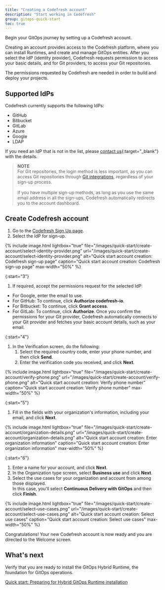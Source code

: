 ```yaml
---
title: "Creating a Codefresh account"
description: "Start working in Codefresh"
group: gitops-quick-start
toc: true
---
```


Begin your GitOps journey by setting up a Codefresh account.

Creating an account provides access to the Codefresh platform, where you can install Runtimes, and create and manage GitOps entities.
After you select the IdP (identity provider), Codefresh requests permission to access your basic details, and for Git providers, to access your Git repositories. 

The permissions requested by Codefresh are needed in order to build and deploy your projects.

## Supported IdPs
Codefresh currently supports the following IdPs:
* GitHub
* Bitbucket
* GitLab 
* Azure
* Google 
* LDAP

If you need an IdP that is not in the list, please [contact us](https://codefresh.io/contact-us/){:target="\_blank"} with the details.


>**NOTE**     
For Git repositories, the login method is less important, as you can access Git repositories through [Git integrations]({{site.baseurl}}/docs/integrations/git-providers/), regardless of your sign-up process. <br><br>
If you have multiple sign-up methods, as long as you use the same email address in all the sign-ups, Codefresh automatically redirects you to the account dashboard.

## Create Codefresh account
1. Go to the [Codefresh Sign Up page](https://g.codefresh.io/signup).  <!---need to change the URL and the screenshot-->
1. Select the IdP for sign-up.  


{% include 
image.html 
lightbox="true" 
file="/images/quick-start/create-account/select-identity-provider.png" 
url="/images/quick-start/create-account/select-identity-provider.png"
alt="Quick start account creation: Codefresh sign-up page" 
caption="Quick start account creation: Codefresh sign-up page" 
max-width="50%" 
%}

{:start="3"}
1. If required, accept the permissions request for the selected IdP:
  * For Google, enter the email to use.
  * For GitHub: To continue, click **Authorize codefresh-io**.
  * For Bitbucket: To continue, click **Grant access**.
  * For GitLab: To continue, click **Authorize**.
  Once you confirm the permissions for your Git provider, Codefresh automatically connects to your Git provider and fetches your basic account details, such as your email.

{:start="4"}
1. In the Verification screen, do the following:
    1. Select the required country code, enter your phone number, and then click **Send**.
    1. Enter the verification code you received, and click **Next**.

{% include 
image.html 
lightbox="true" 
file="/images/quick-start/create-account/verify-phone.png" 
url="/images/quick-start/create-account/verify-phone.png" 
alt="Quick start account creation: Verify phone number" 
caption="Quick start account creation: Verify phone number" 
max-width="50%" 
%}

{:start="5"}
1. Fill in the fields with your organization's information, including your email, and click **Next**. 

{% include 
image.html 
lightbox="true" 
file="/images/quick-start/create-account/organization-details.png" 
url="/images/quick-start/create-account/organization-details.png" 
alt="Quick start account creation: Enter organization information" 
caption="Quick start account creation: Enter organization information" 
max-width="50%" 
%}

{:start="6"}
1. Enter a name for your account, and click **Next**.
1. In the Organization type screen, select **Business use** and click **Next**.
1. Select the use cases for your organization and account from among those displayed.  
  In this case, you'll select **Continuous Delivery with GitOps** and then click **Finish**. 

{% include 
image.html 
lightbox="true" 
file="/images/quick-start/create-account/select-use-cases.png" 
url="/images/quick-start/create-account/select-use-cases.png" 
alt="Quick start account creation: Select use cases" 
caption="Quick start account creation: Select use cases" 
max-width="50%" 
%}

Congratulations! Your new Codefresh account is now ready and you are directed to the Welcome screen.


## What's next
Verify that you are ready to install the GitOps Hybrid Runtime, the foundation for GitOps operations. 

[Quick start: Preparing for Hybrid GitOps Runtime installation]({{site.baseurl}}/docs/gitops-quick-start/verify-requirements/)





